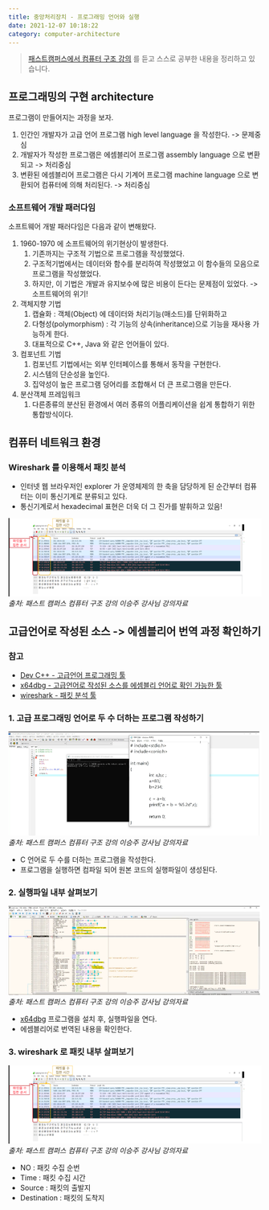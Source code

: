 ```yaml
---
title: 중앙처리장치 - 프로그래밍 언어와 실행
date: 2021-12-07 10:18:22
category: computer-architecture
---
```


> [패스트캠퍼스에서 컴퓨터 구조 강의](https://storage.googleapis.com/static.fastcampus.co.kr/prod/uploads/202104/161058-24/[패스트캠퍼스]-교육과정소개서-올인원-패키지---컴퓨터-공학-전공-필수.pdf) 를 듣고 스스로 공부한 내용을 정리하고 있습니다. 

## 프로그래밍의 구현 architecture
프로그램이 만들어지는 과정을 보자.

1. 인간인 개발자가 고급 언어 프로그램 high level language 을 작성한다. -> 문제중심 
2. 개발자가 작성한 프로그램은 에셈블리어 프로그램 assembly language 으로 변환되고 -> 처리중심
3. 변환된 에셈블리어 프로그램은 다시 기계어 프로그램 machine language 으로 변환되어 컴퓨터에 의해 처리된다. -> 처리중심

### 소프트웨어 개발 패러다임
소프트웨어 개발 패러다임은 다음과 같이 변해왔다. 

1. 1960-1970 에 소프트웨어의 위기현상이 발생한다.
   1. 기존까지는 구조적 기법으로 프로그램을 작성했었다.
   2. 구조적기법에서는 데이터와 함수를 분리하여 작성했었고 이 함수들의 모음으로 프로그램을 작성했었다. 
   3. 하지만, 이 기법은 개발과 유지보수에 많은 비용이 든다는 문제점이 있었다. -> 소프트웨어의 위기!
2. 객체지향 기법
   1. 캡슐화 : 객체(Object) 에 데이터와 처리기능(매소드)를 단위화하고
   2. 다형성(polymorphism) : 각 기능의 상속(inheritance)으로 기능을 재사용 가능하게 한다.
   3. 대표적으로 C++, Java 와 같은 언어들이 있다.
3. 컴포넌트 기법
   1. 컴포넌트 기법에서는 외부 인터페이스를 통해서 동작을 구현한다.
   2. 시스템의 단순성을 높인다. 
   3. 집약성이 높은 프로그램 덩어리를 조합해서 더 큰 프로그램을 만든다. 
4. 분산객체 프레임워크
   1. 다른종류의 분산된 환경에서 여러 종류의 어플리케이션을 쉽게 통합하기 위한 통합방식이다.


## 컴퓨터 네트워크 환경

### Wireshark 를 이용해서 패킷 분석
- 인터넷 웹 브라우저인 explorer 가 운영체제의 한 축을 담당하게 된 순간부터 컴퓨터는 이미 통신기계로 분류되고 있다. 
- 통신기계로서 hexadecimal 표현은 더욱 더 그 진가를 발휘하고 있음! 

![img.png](/.gitbook/assets/computer-06-01.png)<br>
_출처: 패스트 캠퍼스 컴퓨터 구조 강의 이승주 강사님 강의자료_

## 고급언어로 작성된 소스 -> 에셈블리어 번역 과정 확인하기

### 참고 
- [Dev C++ - 고급언어 프로그래밍 툴](https://sourceforge.net/projects/orwelldevcpp/)
- [x64dbg - 고급언어로 작성된 소스를 에셈블리 언어로 확인 가능한 툴](https://sourceforge.net/projects/x64dbg/)
- [wireshark - 패킷 분석 툴](https://www.wireshark.org/download.html)

### 1. 고급 프로그래밍 언어로 두 수 더하는 프로그램 작성하기
![img.png](/.gitbook/assets/computer-06-02.png)<br>
_출처: 패스트 캠퍼스 컴퓨터 구조 강의 이승주 강사님 강의자료_

- C 언어로 두 수를 더하는 프로그램을 작성한다. 
- 프로그램을 실행하면 컴파일 되어 원본 코드의 실행파일이 생성된다.

### 2. 실행파일 내부 살펴보기
![img_1.png](/.gitbook/assets/computer-06-03.png)
_출처: 패스트 캠퍼스 컴퓨터 구조 강의 이승주 강사님 강의자료_

- [x64dbg](https://sourceforge.net/projects/x64dbg/) 프로그램을 설치 후, 실행파일을 연다. 
- 에셈블리어로 번역된 내용을 확인한다. 

### 3. wireshark 로 패킷 내부 살펴보기
![img.png](/.gitbook/assets/computer-06-01.png)<br>
_출처: 패스트 캠퍼스 컴퓨터 구조 강의 이승주 강사님 강의자료_

- NO : 패킷 수집 순번
- Time : 패킷 수집 시간
- Source : 패킷의 출발지
- Destination : 패킷의 도착지
